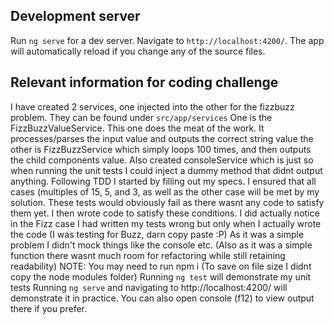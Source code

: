 ## Development server

Run `ng serve` for a dev server. Navigate to `http://localhost:4200/`. The app will automatically reload if you change any of the source files.

## Relevant information for coding challenge

I have created 2 services, one injected into the other for the fizzbuzz problem. They can be found under `src/app/services`
One is the FizzBuzzValueService. This one does the meat of the work. It processes/parses the input value and outputs the correct string value
the other is FizzBuzzService which simply loops 100 times, and then outputs the child components value.
Also created consoleService which is just so when running the unit tests I could inject a dummy method that didnt output anything.
Following TDD I started by filling out my specs. I ensured that all cases (multiples of 15, 5, and 3, as well as the other case will be met by my solution. These tests would obviously fail as there wasnt any code to satisfy them yet.
I then wrote code to satisfy these conditions. I did actually notice in the Fizz case I had written my tests wrong but only when I actually wrote the code (I was testing for Buzz, darn copy paste :P) As it was a simple problem I didn't mock things like the console etc. (Also as it was a simple function there wasnt much room for refactoring while still retaining readability)
NOTE:
You may need to run npm i (To save on file size I didnt copy the node modules folder)
Running `ng test` will demonstrate my unit tests
Running `ng serve` and navigating to http://localhost:4200/ will demonstrate it in practice. You can also open console (f12) to view output there if you prefer.
